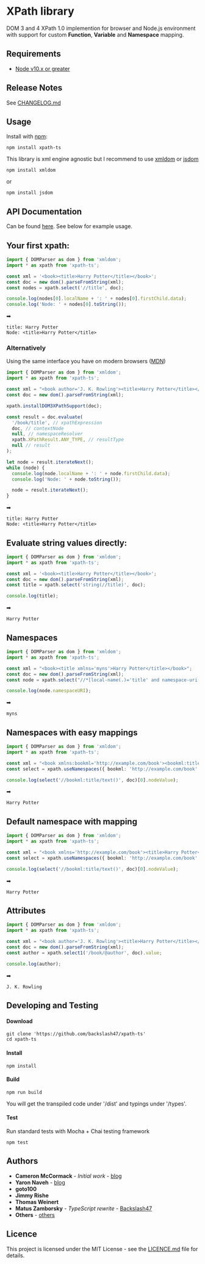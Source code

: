 # XPath library

DOM 3 and 4 XPath 1.0 implemention for browser and Node.js environment with support for custom **Function**, **Variable** and **Namespace** mapping.

## Requirements

- [Node v10.x or greater](https://nodejs.org/en/download/)

## Release Notes

See [CHANGELOG.md](CHANGELOG.md)

## Usage

Install with [npm](http://github.com/isaacs/npm):

```
npm install xpath-ts
```

This library is xml engine agnostic but I recommend to use [xmldom](https://github.com/jindw/xmldom) or [jsdom](https://github.com/jsdom/jsdom)

```
npm install xmldom
```

or

```
npm install jsdom
```

## API Documentation

Can be found [here](https://github.com/backslash47/backslash47/blob/master/docs/xpath%20methods.md). See below for example usage.

## Your first xpath:

```typescript
import { DOMParser as dom } from 'xmldom';
import * as xpath from 'xpath-ts';

const xml = '<book><title>Harry Potter</title></book>';
const doc = new dom().parseFromString(xml);
const nodes = xpath.select('//title', doc);

console.log(nodes[0].localName + ': ' + nodes[0].firstChild.data);
console.log('Node: ' + nodes[0].toString());
```

➡

```
title: Harry Potter
Node: <title>Harry Potter</title>
```

### Alternatively

Using the same interface you have on modern browsers ([MDN])

```typescript
import { DOMParser as dom } from 'xmldom';
import * as xpath from 'xpath-ts';

const xml = "<book author='J. K. Rowling'><title>Harry Potter</title></book>";
const doc = new dom().parseFromString(xml);

xpath.installDOM3XPathSupport(doc);

const result = doc.evaluate(
  '/book/title', // xpathExpression
  doc, // contextNode
  null, // namespaceResolver
  xpath.XPathResult.ANY_TYPE, // resultType
  null // result
);

let node = result.iterateNext();
while (node) {
  console.log(node.localName + ': ' + node.firstChild.data);
  console.log('Node: ' + node.toString());

  node = result.iterateNext();
}
```

➡

```
title: Harry Potter
Node: <title>Harry Potter</title>
```

## Evaluate string values directly:

```typescript
import { DOMParser as dom } from 'xmldom';
import * as xpath from 'xpath-ts';

const xml = '<book><title>Harry Potter</title></book>';
const doc = new dom().parseFromString(xml);
const title = xpath.select('string(//title)', doc);

console.log(title);
```

➡

```
Harry Potter
```

## Namespaces

```typescript
import { DOMParser as dom } from 'xmldom';
import * as xpath from 'xpath-ts';

const xml = "<book><title xmlns='myns'>Harry Potter</title></book>";
const doc = new dom().parseFromString(xml);
const node = xpath.select("//*[local-name(.)='title' and namespace-uri(.)='myns']", doc)[0];

console.log(node.namespaceURI);
```

➡

```
myns
```

## Namespaces with easy mappings

```typescript
import { DOMParser as dom } from 'xmldom';
import * as xpath from 'xpath-ts';

const xml = "<book xmlns:bookml='http://example.com/book'><bookml:title>Harry Potter</bookml:title></book>";
const select = xpath.useNamespaces({ bookml: 'http://example.com/book' });

console.log(select('//bookml:title/text()', doc)[0].nodeValue);
```

➡

```
Harry Potter
```

## Default namespace with mapping

```typescript
import { DOMParser as dom } from 'xmldom';
import * as xpath from 'xpath-ts';

const xml = "<book xmlns='http://example.com/book'><title>Harry Potter</title></book>";
const select = xpath.useNamespaces({ bookml: 'http://example.com/book' });

console.log(select('//bookml:title/text()', doc)[0].nodeValue);
```

➡

```
Harry Potter
```

## Attributes

```typescript
import { DOMParser as dom } from 'xmldom';
import * as xpath from 'xpath-ts';

const xml = "<book author='J. K. Rowling'><title>Harry Potter</title></book>";
const doc = new dom().parseFromString(xml);
const author = xpath.select1('/book/@author', doc).value;

console.log(author);
```

➡

```
J. K. Rowling
```

[mdn]: https://developer.mozilla.org/en/docs/Web/API/Document/evaluate

## Developing and Testing

#### Download

```
git clone 'https://github.com/backslash47/xpath-ts'
cd xpath-ts
```

#### Install

```
npm install
```

#### Build

```
npm run build
```

You will get the transpiled code under '/dist' and typings under '/types'.

#### Test

Run standard tests with Mocha + Chai testing framework

```
npm test
```

## Authors

- **Cameron McCormack** - _Initial work_ - [blog](http://mcc.id.au/xpathjs)
- **Yaron Naveh** - [blog](http://webservices20.blogspot.com/)
- **goto100**
- **Jimmy Rishe**
- **Thomas Weinert**
- **Matus Zamborsky** - _TypeScript rewrite_ - [Backslash47](https://github.com/backslash47)
- **Others** - [others](https://github.com/goto100/xpath/graphs/contributors)

## Licence

This project is licensed under the MIT License - see the [LICENCE.md](LICENCE.md) file for details.
